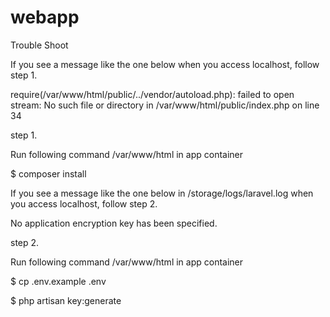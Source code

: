 # webapp
Trouble Shoot

If you see a message like the one below when you access localhost, follow step 1.

require(/var/www/html/public/../vendor/autoload.php): failed to open stream: No such file or directory in /var/www/html/public/index.php on line 34

step 1.

Run following command /var/www/html in app container

$ composer install

If you see a message like the one below in /storage/logs/laravel.log when you access localhost, follow step 2.

No application encryption key has been specified.

step 2.

Run following command /var/www/html in app container

$ cp .env.example .env

$ php artisan key:generate
